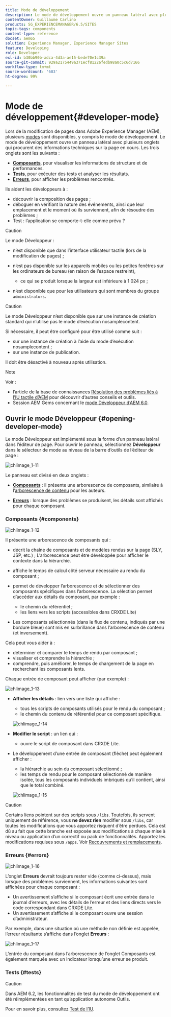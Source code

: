 ```yaml
---
title: Mode de développement
description: Le mode de développement ouvre un panneau latéral avec plusieurs onglets qui procurent au développeur ou à la développeuse des informations sur la page en cours.
contentOwner: Guillaume Carlino
products: SG_EXPERIENCEMANAGER/6.5/SITES
topic-tags: components
content-type: reference
docset: aem65
solution: Experience Manager, Experience Manager Sites
feature: Developing
role: Developer
exl-id: b30bb90b-adca-4d3a-ae15-bede70e1c39a
source-git-commit: 929a2175449a371ecf81226fedb98a0c5c6d7166
workflow-type: tm+mt
source-wordcount: '683'
ht-degree: 99%

---
```


# Mode de développement{#developer-mode}

Lors de la modification de pages dans Adobe Experience Manager (AEM), plusieurs [modes](/help/sites-authoring/author-environment-tools.md#modestouchoptimizedui) sont disponibles, y compris le mode de développement. Le mode de développement ouvre un panneau latéral avec plusieurs onglets qui procurent des informations techniques sur la page en cours. Les trois onglets sont les suivants :

* **[Composants](#components)**, pour visualiser les informations de structure et de performances.
* **[Tests](#tests)**, pour exécuter des tests et analyser les résultats.
* **[Erreurs](#errors)**, pour afficher les problèmes rencontrés.

Ils aident les développeurs à :

* découvrir la composition des pages ;
* déboguer en vérifiant la nature des événements, ainsi que leur emplacement et le moment où ils surviennent, afin de résoudre des problèmes ;
* Test : l’application se comporte-t-elle comme prévu ?

>[!CAUTION]
>
>Le mode Développeur :
>
>* n’est disponible que dans l’interface utilisateur tactile (lors de la modification de pages) ;
>* n’est pas disponible sur les appareils mobiles ou les petites fenêtres sur les ordinateurs de bureau (en raison de l’espace restreint),
>
>   * ce qui se produit lorsque la largeur est inférieure à 1 024 px ;
>* n’est disponible que pour les utilisateurs qui sont membres du groupe `administrators`.

>[!CAUTION]
>
>Le mode Développeur n’est disponible que sur une instance de création standard qui n’utilise pas le mode d’exécution nosamplecontent.
>
>Si nécessaire, il peut être configuré pour être utilisé comme suit :
>
>* sur une instance de création à l’aide du mode d’exécution nosamplecontent ;
>* sur une instance de publication.
>
>Il doit être désactivé à nouveau après utilisation.

>[!NOTE]
>
>Voir :
>
>* l’article de la base de connaissances [Résolution des problèmes liés à l’IU tactile d’AEM](https://experienceleague.adobe.com/fr/docs/experience-cloud-kcs/kbarticles/ka-16935) pour découvrir d’autres conseils et outils.
>* Session AEM Gems concernant le [mode Développeur d’AEM 6.0](https://experienceleague.adobe.com/docs/events/experience-manager-gems-recordings/gems2014/aem-developer-mode.html?lang=fr).
>

## Ouvrir le mode Développeur {#opening-developer-mode}

Le mode Développeur est implémenté sous la forme d’un panneau latéral dans l’éditeur de page. Pour ouvrir le panneau, sélectionnez **Développeur** dans le sélecteur de mode au niveau de la barre d’outils de l’éditeur de page :

![chlimage_1-11](assets/chlimage_1-11.png)

Le panneau est divisé en deux onglets :

* **[Composants](/help/sites-developing/developer-mode.md#components)** : il présente une arborescence de composants, similaire à l’[arborescence de contenu](/help/sites-authoring/author-environment-tools.md#content-tree) pour les auteurs.

* **[Erreurs](/help/sites-developing/developer-mode.md#errors)** : lorsque des problèmes se produisent, les détails sont affichés pour chaque composant.

### Composants {#components}

![chlimage_1-12](assets/chlimage_1-12.png)

Il présente une arborescence de composants qui :

* décrit la chaîne de composants et de modèles rendus sur la page (SLY, JSP, etc.) ; L’arborescence peut être développée pour afficher le contexte dans la hiérarchie.
* affiche le temps de calcul côté serveur nécessaire au rendu du composant ;
* permet de développer l’arborescence et de sélectionner des composants spécifiques dans l’arborescence. La sélection permet d’accéder aux détails du composant, par exemple :

   * le chemin du référentiel ;
   * les liens vers les scripts (accessibles dans CRXDE Lite)

* Les composants sélectionnés (dans le flux de contenu, indiqués par une bordure bleue) sont mis en surbrillance dans l’arborescence de contenu (et inversement).

Cela peut vous aider à :

* déterminer et comparer le temps de rendu par composant ;
* visualiser et comprendre la hiérarchie ;
* comprendre, puis améliorer, le temps de chargement de la page en recherchant les composants lents.

Chaque entrée de composant peut afficher (par exemple) :

![chlimage_1-13](assets/chlimage_1-13.png)

* **Afficher les détails** : lien vers une liste qui affiche :

   * tous les scripts de composants utilisés pour le rendu du composant ;
   * le chemin du contenu de référentiel pour ce composant spécifique.

  ![chlimage_1-14](assets/chlimage_1-14.png)

* **Modifier le script** : un lien qui :

   * ouvre le script de composant dans CRXDE Lite.

* Le développement d’une entrée de composant (flèche) peut également afficher :

   * la hiérarchie au sein du composant sélectionné ;
   * les temps de rendu pour le composant sélectionné de manière isolée, tous les composants individuels imbriqués qu’il contient, ainsi que le total combiné.

  ![chlimage_1-15](assets/chlimage_1-15.png)

>[!CAUTION]
>
>Certains liens pointent sur des scripts sous `/libs`. Toutefois, ils servent uniquement de référence, vous **ne devez rien** modifier sous `/libs`, car toutes les modifications que vous apportez risquent d’être perdues. Cela est dû au fait que cette branche est exposée aux modifications à chaque mise à niveau ou application d’un correctif ou pack de fonctionnalités. Apportez les modifications requises sous `/apps`. Voir [Recouvrements et remplacements](/help/sites-developing/overlays.md).

### Erreurs {#errors}

![chlimage_1-16](assets/chlimage_1-16.png)

L’onglet **Erreurs** devrait toujours rester vide (comme ci-dessus), mais lorsque des problèmes surviennent, les informations suivantes sont affichées pour chaque composant :

* Un avertissement s’affiche si le composant écrit une entrée dans le journal d’erreurs, avec les détails de l’erreur et des liens directs vers le code correspondant dans CRXDE Lite.
* Un avertissement s’affiche si le composant ouvre une session d’administrateur.

Par exemple, dans une situation où une méthode non définie est appelée, l’erreur résultante s’affiche dans l’onglet **Erreurs** :

![chlimage_1-17](assets/chlimage_1-17.png)

L’entrée du composant dans l’arborescence de l’onglet Composants est également marquée avec un indicateur lorsqu’une erreur se produit.

### Tests {#tests}

>[!CAUTION]
>
>Dans AEM 6.2, les fonctionnalités de test du mode de développement ont été réimplémentées en tant qu’application autonome Outils.
>
>Pour en savoir plus, consultez [Test de l’IU](/help/sites-developing/hobbes.md).
